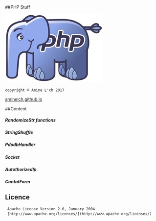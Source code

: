 ##PHP Stuff

![php logo](logo-php.jpg "php logo")

    copyright © Amine L'ch 2017
 
 
 [aminelch.github.io](aminelch.github.io) 

##Content

##### RandomizeStr functions
##### StringShuffle
##### PdodbHandler
##### Socket
##### AutothorizedIp
##### ContatForm
 
## Licence
 

     Apache License Version 2.0, January 2004 
     [http://www.apache.org/licenses/](http://www.apache.org/licenses/)
